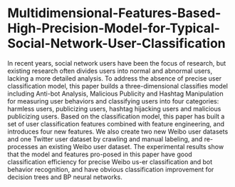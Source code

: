 # Multidimensional-Features-Based-High-Precision-Model-for-Typical-Social-Network-User-Classification
In recent years, social network users have been the focus of research, but existing research often divides users into normal and abnormal users, lacking a more detailed analysis. To address the absence of precise user classification model, this paper builds a three-dimensional classifies model including Anti-bot Analysis, Malicious Publicity and Hashtag Manipulation for measuring user behaviors and classifying users into four categories: harmless users, publicizing users, hashtag hijacking users and malicious publicizing users. Based on the classification model, this paper has built a set of user classification features combined with feature engineering, and introduces four new features. We also create two new Weibo user datasets and one Twitter user dataset by crawling and manual labeling, and re-processes an existing Weibo user dataset. The experimental results show that the model and features pro-posed in this paper have good classification efficiency for precise Weibo us-er classification and bot behavior recognition, and have obvious classification improvement for decision trees and BP neural networks.
